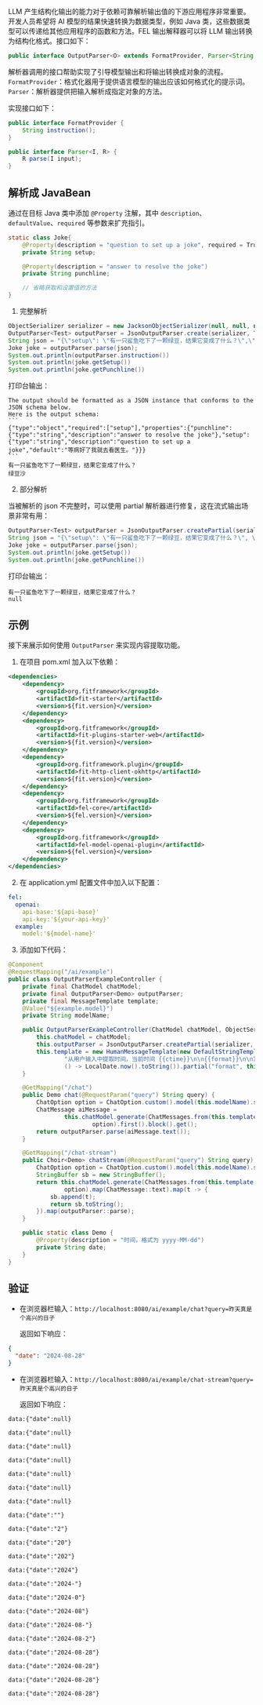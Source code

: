 LLM 产生结构化输出的能力对于依赖可靠解析输出值的下游应用程序非常重要。开发人员希望将 AI 模型的结果快速转换为数据类型，例如 Java 类，这些数据类型可以传递给其他应用程序的函数和方法。FEL 输出解释器可以将 LLM 输出转换为结构化格式。接口如下：

``` java
public interface OutputParser<O> extends FormatProvider, Parser<String, O> {}
```

解析器调用的接口帮助实现了引导模型输出和将输出转换成对象的流程。<br>
`FormatProvider`：格式化器用于提供语言模型的输出应该如何格式化的提示词。<br>
`Parser`：解析器提供把输入解析成指定对象的方法。

实现接口如下：

``` java
public interface FormatProvider {
    String instruction();
}
```

``` java
public interface Parser<I, R> {
    R parse(I input);
}
```

## 解析成 JavaBean

通过在目标 Java 类中添加 `@Property` 注解，其中 `description`、`defaultValue`、`required` 等参数来扩充指引。

``` java
static class Joke{
    @Property(description = "question to set up a joke", required = True, defaultValue: "等病好了我就去看医生。")
    private String setup;

    @Property(description = "answer to resolve the joke")
    private String punchline;

    // 省略获取和设置值的方法
}
```

1. 完整解析

``` java
ObjectSerializer serializer = new JacksonObjectSerializer(null, null, null);
OutputParser<Test> outputParser = JsonOutputParser.create(serializer, Test.class);
String json = "{\"setup\": \"有一只鲨鱼吃下了一颗绿豆，结果它变成了什么？\",\"punchline\": \"绿豆沙\"}";
Joke joke = outputParser.parse(json);
System.out.println(outputParser.instruction())
System.out.println(joke.getSetup())
System.out.println(joke.getPunchline())
```

打印台输出：

````plaintext
The output should be formatted as a JSON instance that conforms to the JSON schema below.
Here is the output schema:
```
{"type":"object","required":["setup"],"properties":{"punchline":{"type":"string","description":"answer to resolve the joke"},"setup":{"type":"string","description":"question to set up a joke","default":"等病好了我就去看医生。"}}}
```
有一只鲨鱼吃下了一颗绿豆，结果它变成了什么？
绿豆沙
````

2. 部分解析

当被解析的 json 不完整时，可以使用 partial 解析器进行修复，这在流式输出场景非常有用：

``` java
OutputParser<Test> outputParser = JsonOutputParser.createPartial(serializer, Test.class);
String json = "{\"setup\": \"有一只鲨鱼吃下了一颗绿豆，结果它变成了什么？\", \"punchline\":}";
Joke joke = outputParser.parse(json);
System.out.println(joke.getSetup())
System.out.println(joke.getPunchline())
```

打印台输出：

```plaintext
有一只鲨鱼吃下了一颗绿豆，结果它变成了什么？
null
```

## 示例

接下来展示如何使用 `OutputParser` 来实现内容提取功能。

1. 在项目 pom.xml 加入以下依赖：

``` xml
<dependencies>
    <dependency>
        <groupId>org.fitframework</groupId>
        <artifactId>fit-starter</artifactId>
        <version>${fit.version}</version>
    </dependency>
    <dependency>
        <groupId>org.fitframework</groupId>
        <artifactId>fit-plugins-starter-web</artifactId>
        <version>${fit.version}</version>
    </dependency>
    <dependency>
        <groupId>org.fitframework.plugin</groupId>
        <artifactId>fit-http-client-okhttp</artifactId>
        <version>${fit.version}</version>
    </dependency>
    <dependency>
        <groupId>org.fitframework</groupId>
        <artifactId>fel-core</artifactId>
        <version>${fel.version}</version>
    </dependency>
    <dependency>
        <groupId>org.fitframework</groupId>
        <artifactId>fel-model-openai-plugin</artifactId>
        <version>${fel.version}</version>
    </dependency>
</dependencies>
```

2. 在 application.yml 配置文件中加入以下配置：

```yaml
fel:
  openai:
    api-base:'${api-base}'
    api-key:'${your-api-key}'
  example:
    model:'${model-name}'
```

3. 添加如下代码：

``` java
@Component
@RequestMapping("/ai/example")
public class OutputParserExampleController {
    private final ChatModel chatModel;
    private final OutputParser<Demo> outputParser;
    private final MessageTemplate template;
    @Value("${example.model}")
    private String modelName;

    public OutputParserExampleController(ChatModel chatModel, ObjectSerializer serializer) {
        this.chatModel = chatModel;
        this.outputParser = JsonOutputParser.createPartial(serializer, Demo.class);
        this.template = new HumanMessageTemplate(new DefaultStringTemplate(
                "从用户输入中提取时间，当前时间 {{ctime}}\n\n{{format}}\n\nInput: {{query}}\nOutput:\n").partial("ctime",
                () -> LocalDate.now().toString()).partial("format", this.outputParser.instruction()));
    }

    @GetMapping("/chat")
    public Demo chat(@RequestParam("query") String query) {
        ChatOption option = ChatOption.custom().model(this.modelName).stream(false).build();
        ChatMessage aiMessage =
                this.chatModel.generate(ChatMessages.from(this.template.render(Tip.from("query", query).freeze())),
                        option).first().block().get();
        return outputParser.parse(aiMessage.text());
    }

    @GetMapping("/chat-stream")
    public Choir<Demo> chatStream(@RequestParam("query") String query) {
        ChatOption option = ChatOption.custom().model(this.modelName).stream(true).build();
        StringBuffer sb = new StringBuffer();
        return this.chatModel.generate(ChatMessages.from(this.template.render(Tip.from("query", query).freeze())),
                option).map(ChatMessage::text).map(t -> {
            sb.append(t);
            return sb.toString();
        }).map(outputParser::parse);
    }

    public static class Demo {
        @Property(description = "时间，格式为 yyyy-MM-dd")
        private String date;
    }
}
```

## 验证

- 在浏览器栏输入：`http://localhost:8080/ai/example/chat?query=昨天真是个高兴的日子`

  返回如下响应：

```json
{
  "date": "2024-08-28"
}
```

- 在浏览器栏输入：`http://localhost:8080/ai/example/chat-stream?query=昨天真是个高兴的日子`

  返回如下响应：

```plaintext
data:{"date":null}

data:{"date":null}

data:{"date":null}

data:{"date":null}

data:{"date":null}

data:{"date":null}

data:{"date":null}

data:{"date":""}

data:{"date":"2"}

data:{"date":"20"}

data:{"date":"202"}

data:{"date":"2024"}

data:{"date":"2024-"}

data:{"date":"2024-0"}

data:{"date":"2024-08"}

data:{"date":"2024-08-"}

data:{"date":"2024-08-2"}

data:{"date":"2024-08-28"}

data:{"date":"2024-08-28"}

data:{"date":"2024-08-28"}

data:{"date":"2024-08-28"}
```
